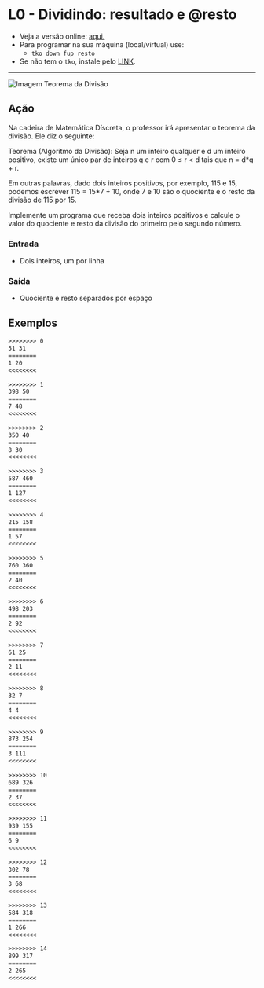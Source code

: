 # L0 - Dividindo: resultado e @resto

- Veja a versão online: [aqui.](https://github.com/qxcodefup/arcade/blob/master/base/resto/Readme.md)
- Para programar na sua máquina (local/virtual) use:
  - `tko down fup resto`
- Se não tem o `tko`, instale pelo [LINK](https://github.com/senapk/tko).

---

![Imagem Teorema da Divisão](https://raw.githubusercontent.com/qxcodefup/arcade/master/base/resto/cover.png)

## Ação

Na cadeira de Matemática Díscreta, o professor irá apresentar o teorema da
divisão. Ele diz o seguinte:

Teorema (Algoritmo da Divisão): Seja n um inteiro qualquer e d um inteiro
positivo, existe um único par de inteiros q e r com 0 ≤ r < d tais que n =
d*q + r.

Em outras palavras, dado dois inteiros positivos, por exemplo, 115 e 15,
podemos escrever 115 = 15*7 + 10, onde 7 e 10 são o quociente e o resto da
divisão de 115 por 15.

Implemente um programa que receba dois inteiros positivos e calcule o valor do
quociente e resto da divisão do primeiro pelo segundo número.

### Entrada

- Dois inteiros, um por linha

### Saída

- Quociente e resto separados por espaço

## Exemplos

```txt
>>>>>>>> 0
51 31
========
1 20
<<<<<<<<

>>>>>>>> 1
398 50
========
7 48
<<<<<<<<

>>>>>>>> 2
350 40
========
8 30
<<<<<<<<

>>>>>>>> 3
587 460
========
1 127
<<<<<<<<

>>>>>>>> 4
215 158
========
1 57
<<<<<<<<

>>>>>>>> 5
760 360
========
2 40
<<<<<<<<

>>>>>>>> 6
498 203
========
2 92
<<<<<<<<

>>>>>>>> 7
61 25
========
2 11
<<<<<<<<

>>>>>>>> 8
32 7
========
4 4
<<<<<<<<

>>>>>>>> 9
873 254
========
3 111
<<<<<<<<

>>>>>>>> 10
689 326
========
2 37
<<<<<<<<

>>>>>>>> 11
939 155
========
6 9
<<<<<<<<

>>>>>>>> 12
302 78
========
3 68
<<<<<<<<

>>>>>>>> 13
584 318
========
1 266
<<<<<<<<

>>>>>>>> 14
899 317
========
2 265
<<<<<<<<
```
